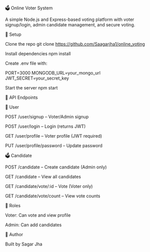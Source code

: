 🗳️ Online Voter System

A simple Node.js and Express-based voting platform with voter signup/login, admin candidate management, and secure voting.

🔧 Setup

Clone the repo git clone https://github.com/Saagarjha1/online_voting

Install dependencies
npm install

Create .env file with:

PORT=3000
MONGODB_URL=your_mongo_url
JWT_SECRET=your_secret_key

Start the server 
npm start

📌 API Endpoints

👤 User

POST /user/signup – Voter/Admin signup

POST /user/login – Login (returns JWT)

GET /user/profile – Voter profile (JWT required)

PUT /user/profile/password – Update password

🗳️ Candidate

POST /candidate – Create candidate (Admin only)

GET /candidate – View all candidates

GET /candidate/vote/:id – Vote (Voter only)

GET /candidate/vote/count – View vote counts

🔐 Roles

Voter: Can vote and view profile

Admin: Can add candidates

📩 Author

Built by Sagar Jha

